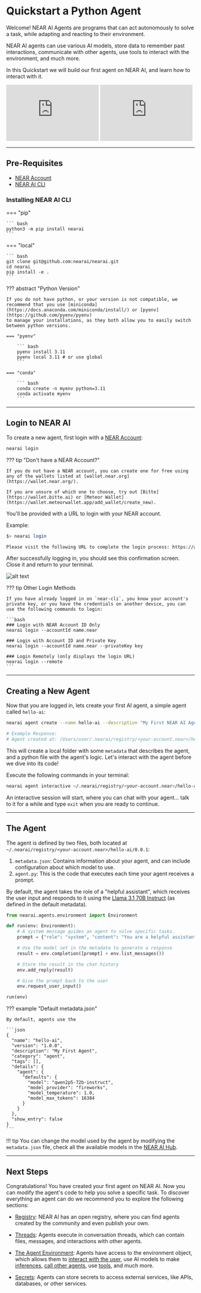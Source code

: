 # Quickstart a Python Agent

Welcome! NEAR AI Agents are programs that can act autonomously to solve a task, while adapting and reacting to
their environment.

NEAR AI agents can use various AI models, store data to remember past interactions, communicate with other agents,
use tools to interact with the environment, and much more.

In this Quickstart we will build our first agent on NEAR AI, and learn how to interact with it.

<iframe width="49%" height="auto" src="https://www.youtube.com/embed/q2nhgj9q2PU" frameborder="0" allow="accelerometer; clipboard-write; encrypted-media; gyroscope; picture-in-picture" allowfullscreen></iframe>
<iframe width="49%" height="auto" src="https://www.youtube.com/embed/fqPRXxj3AoI" frameborder="0" allow="accelerometer; clipboard-write; encrypted-media; gyroscope; picture-in-picture" allowfullscreen></iframe>

---

## Pre-Requisites

- [NEAR Account](https://wallet.near.org/)
- [NEAR AI CLI](#installing-near-ai-cli)


### Installing NEAR AI CLI

=== "pip"

    ``` bash
    python3 -m pip install nearai
    ```

=== "local"

    ``` bash
    git clone git@github.com:nearai/nearai.git
    cd nearai
    pip install -e .
    ```

??? abstract "Python Version"

    If you do not have python, or your version is not compatible, we recommend that you use [miniconda](https://docs.anaconda.com/miniconda/install/) or [pyenv](https://github.com/pyenv/pyenv)
    to manage your installations, as they both allow you to easily switch between python versions.

    === "pyenv"

        ``` bash
        pyenv install 3.11
        pyenv local 3.11 # or use global
        ```

    === "conda"

        ``` bash
        conda create -n myenv python=3.11
        conda activate myenv
        ```

---

## Login to NEAR AI

To create a new agent, first login with a [NEAR Account](https://wallet.near.org/):

``` bash
nearai login
```

??? tip "Don't have a NEAR Account?"

    If you do not have a NEAR account, you can create one for free using any of the wallets listed at [wallet.near.org](https://wallet.near.org/). 
    
    If you are unsure of which one to choose, try out [Bitte](https://wallet.bitte.ai) or [Meteor Wallet](https://wallet.meteorwallet.app/add_wallet/create_new).

You'll be provided with a URL to login with your NEAR account.

Example:

``` bash
$> nearai login

Please visit the following URL to complete the login process: https://auth.near.ai?message=Welcome+to+NEAR+AI&nonce=<xyzxyzxyzxyzx>&recipient=ai.near&callbackUrl=http%3A%2F%2Flocalhost%3A63130%2Fcapture
```

After successfully logging in, you should see this confirmation screen. Close it and return to your terminal.


![alt text](../assets/agents/quickstart-login.png)

??? tip Other Login Methods

    If you have already logged in on `near-cli`, you know your account's private key, or you have the credentials on another device, you can use the following commands to login:

    ```bash
    ### Login with NEAR Account ID Only
    nearai login --accountId name.near

    ### Login with Account ID and Private Key
    nearai login --accountId name.near --privateKey key

    ### Login Remotely (only displays the login URL)
    nearai login --remote
    ```

---

## Creating a New Agent

Now that you are logged in, lets create your first AI agent, a simple agent called `hello-ai`:

```bash
nearai agent create --name hello-ai --description "My First NEAR AI Agent"

# Example Response:
# Agent created at: /Users/user/.nearai/registry/<your-account.near>/hello-ai/0.0.1
```

This will create a local folder with some `metadata` that describes the agent, and a python file with the agent's logic. Let's interact with the agent before we dive into its code!

Execute the following commands in your terminal:

```bash
nearai agent interactive ~/.nearai/registry/<your-account.near>/hello-ai/0.0.1 --local
```

An interactive session will start, where you can chat with your agent... talk to it for a while and type `exit` when you are ready to continue.

---

## The Agent

The agent is defined by two files, both located at `~/.nearai/registry/<your-account.near>/hello-ai/0.0.1`: 

1. `metadata.json`: Contains information about your agent, and can include configuration about which model to use.
2. `agent.py`: This is the code that executes each time your agent receives a prompt.

By default, the agent takes the role of a "helpful assistant", which receives the user input and responds to it using the [Llama 3.1 70B Instruct](https://huggingface.co/meta-llama/Llama-3.1-70B-Instruct) (as defined in the default metadata).

```python title="agent.py"
from nearai.agents.environment import Environment

def run(env: Environment):
    # A system message guides an agent to solve specific tasks.
    prompt = {"role": "system", "content": "You are a helpful assistant."}

    # Use the model set in the metadata to generate a response
    result = env.completion([prompt] + env.list_messages())

    # Store the result in the chat history
    env.add_reply(result)

    # Give the prompt back to the user
    env.request_user_input()

run(env)
```

??? example "Default metadata.json"

    By default, agents use the 

    ```json
    {
      "name": "hello-ai",
      "version": "1.0.0",
      "description": "My First Agent",
      "category": "agent",
      "tags": [],
      "details": {
        "agent": {
          "defaults": {
            "model": "qwen2p5-72b-instruct",
            "model_provider": "fireworks",
            "model_temperature": 1.0,
            "model_max_tokens": 16384
          }
        }
      },
      "show_entry": false
    }
    ```

!!! tip 
    You can change the model used by the agent by modifying the `metadata.json` file, check all the available models in the [NEAR AI Hub](https://app.near.ai/models).

---

## Next Steps

Congratulations! You have created your first agent on NEAR AI. Now you can modify the agent's code to help you solve a specific task. To discover everything an agent can do we recommend you to explore the following sections:

- [Registry](./registry.md): NEAR AI has an open registry, where you can find agents created by the community and even publish your own.

- [Threads](./threads.md): Agents execute in conversation threads, which can contain files, messages, and interactions with other agents.

- [The Agent Environment](./env/overview.md): Agents have access to the environment object, which allows them to [interact with the user](./env/messages_files.md), use AI models to make [inferences](./env/inference.md), [call other agents](./env/calling_other_agents.md), use [tools](./env/tools.md), and much more. 

- [Secrets](./secrets.md): Agents can store secrets to access external services, like APIs, databases, or other services.